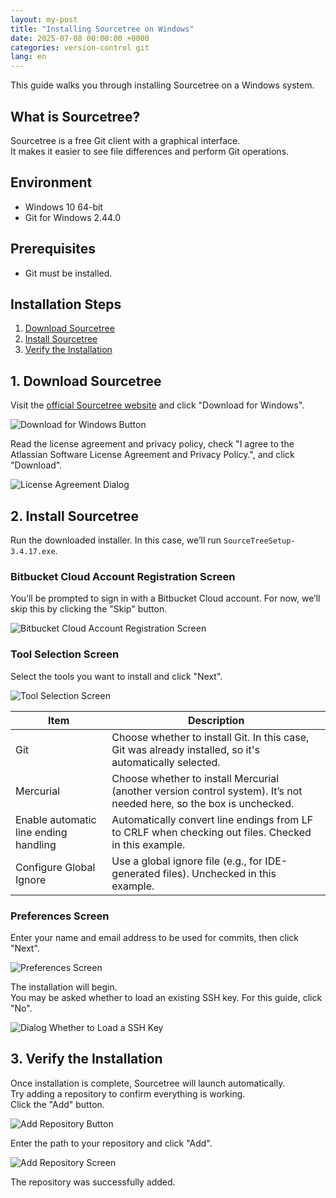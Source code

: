 ```yaml
---
layout: my-post
title: "Installing Sourcetree on Windows"
date: 2025-07-08 00:00:00 +0000
categories: version-control git
lang: en
---
```


This guide walks you through installing Sourcetree on a Windows system.

## What is Sourcetree?
Sourcetree is a free Git client with a graphical interface.  
It makes it easier to see file differences and perform Git operations.

## Environment
- Windows 10 64-bit
- Git for Windows 2.44.0

## Prerequisites
- Git must be installed.

## Installation Steps
1. [Download Sourcetree](#1-download-sourcetree)
2. [Install Sourcetree](#2-install-sourcetree)
3. [Verify the Installation](#3-verify-the-installation)

## 1. Download Sourcetree
Visit the [official Sourcetree website](https://www.sourcetreeapp.com/) and click "Download for Windows".

![Download for Windows Button](/assets/images/version-control/git/installing-sourcetree-on-windows-en/image1.png "Download for Windows Button")   

Read the license agreement and privacy policy, check "I agree to the Atlassian Software License Agreement and Privacy Policy.", and click "Download".

![License Agreement Dialog](/assets/images/version-control/git/installing-sourcetree-on-windows-en/image2.png "License Agreement Dialog")

## 2. Install Sourcetree
Run the downloaded installer. In this case, we’ll run `SourceTreeSetup-3.4.17.exe`.

### Bitbucket Cloud Account Registration Screen
You’ll be prompted to sign in with a Bitbucket Cloud account. For now, we’ll skip this by clicking the "Skip" button.

![Bitbucket Cloud Account Registration Screen](/assets/images/version-control/git/installing-sourcetree-on-windows-en/image3.png "Bitbucket Cloud Account Registration Screen")  

### Tool Selection Screen
Select the tools you want to install and click "Next".

![Tool Selection Screen](/assets/images/version-control/git/installing-sourcetree-on-windows-en/image4.png "Tool Selection Screen")

|Item|Description|
|----|----|
|Git|Choose whether to install Git. In this case, Git was already installed, so it's automatically selected.|
|Mercurial|Choose whether to install Mercurial (another version control system). It’s not needed here, so the box is unchecked.|
|Enable automatic line ending handling|Automatically convert line endings from LF to CRLF when checking out files. Checked in this example.|
|Configure Global Ignore|Use a global ignore file (e.g., for IDE-generated files). Unchecked in this example.|

### Preferences Screen
Enter your name and email address to be used for commits, then click "Next".

![Preferences Screen](/assets/images/version-control/git/installing-sourcetree-on-windows-en/image5.png "Preferences Screen")

The installation will begin.  
You may be asked whether to load an existing SSH key. For this guide, click "No".

![Dialog Whether to Load a SSH Key](/assets/images/version-control/git/installing-sourcetree-on-windows-en/image6.png "Dialog Whether to Load a SSH Key")

## 3. Verify the Installation
Once installation is complete, Sourcetree will launch automatically.  
Try adding a repository to confirm everything is working.   
Click the "Add" button.

![Add Repository Button](/assets/images/version-control/git/installing-sourcetree-on-windows-en/image7.png "Add Repository Button")

Enter the path to your repository and click "Add".

![Add Repository Screen](/assets/images/version-control/git/installing-sourcetree-on-windows-en/image8.png "Add Repository Screen")

The repository was successfully added.